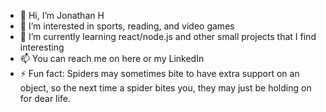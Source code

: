 - 👋 Hi, I’m Jonathan H
- 👀 I’m interested in sports, reading, and video games
- 🌱 I’m currently learning react/node.js and other small projects that I find interesting
- 📫 You can reach me on here or my LinkedIn
- ⚡ Fun fact: Spiders may sometimes bite to have extra support on an object, so the next time a spider bites you, they may just be holding on for dear life.

<!---
Invetics/Invetics is a ✨ special ✨ repository because its `README.md` (this file) appears on your GitHub profile.
You can click the Preview link to take a look at your changes.
--->
